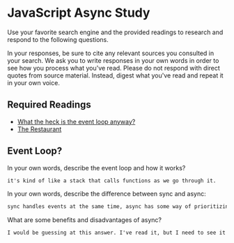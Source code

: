 # JavaScript Async Study

Use your favorite search engine and the provided readings to research and
respond to the following questions.

In your responses, be sure to cite any relevant sources you consulted in your
search. We ask you to write responses in your own words in order to see how you
process what you've read. Please do not respond with direct quotes from source
material. Instead, digest what you've read and repeat it in your own voice.

## Required Readings

-   [What the heck is the event loop anyway?](https://www.youtube.com/watch?v=8aGhZQkoFbQ)
-   [The Restaurant](https://www.codeschool.com/blog/2014/10/30/understanding-node-js/)

## Event Loop?

In your own words, describe the event loop and how it works?

```md
it's kind of like a stack that calls functions as we go through it.
```

In your own words, describe the difference between sync and async:

```md
sync handles events at the same time, async has some way of prioritizing what to do first.
```

What are some benefits and disadvantages of async?

```md
I would be guessing at this answer. I've read it, but I need to see it in practice.
```
